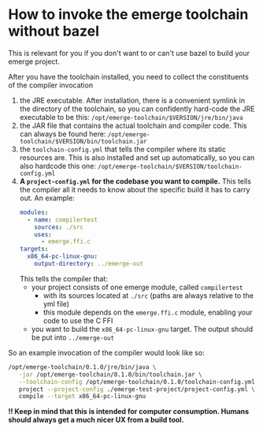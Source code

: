 # How to invoke the emerge toolchain without bazel

This is relevant for you if you don't want to or can't use bazel to build your emerge project.

After you have the toolchain installed, you need to collect the constituents of the compiler invocation
1. the JRE executable. After installation, there is a convenient symlink in the directory of the toolchain,
   so you can confidently hard-code the JRE executable to be this:
   `/opt/emerge-toolchain/$VERSION/jre/bin/java`
2. the JAR file that contains the actual toolchain and compiler code. This can always be found here:
   `/opt/emerge-toolchain/$VERSION/bin/toolchain.jar`
3. the `toolchain-config.yml` that tells the compiler where its static resources are. This is also installed
   and set up automatically, so you can also hardcode this one:
   `/opt/emerge-toolchain/$VERSION/toolchain-config.yml`
4. **A `project-config.yml` for the codebase you want to compile.** This tells the compiler all it needs to know
   about the specific build it has to carry out. An example:
   ```yaml
   modules:
     - name: compilertest
       sources: ./src
       uses:
         - emerge.ffi.c
   targets:
     x86_64-pc-linux-gnu:
       output-directory: ../emerge-out
   ```
   This tells the compiler that:
    * your project consists of one emerge module, called `compilertest`
        * with its sources located at `./src` (paths are always relative to the yml file)
        * this module depends on the `emerge.ffi.c` module, enabling your code to use the C FFI
    * you want to build the `x86_64-pc-linux-gnu` target. The output should be put into `../emerge-out`

So an example invocation of the compiler would look like so:

```bash
/opt/emerge-toolchain/0.1.0/jre/bin/java \
   -jar /opt/emerge-toolchain/0.1.0/bin/toolchain.jar \
   --toolchain-config /opt/emerge-toolchain/0.1.0/toolchain-config.yml \
   project --project-config ./emerge-test-project/project-config.yml \
   compile --target x86_64-pc-linux-gnu
```

**!! Keep in mind that this is intended for computer consumption. Humans should always get a much nicer UX from a build tool.**
